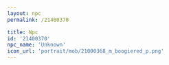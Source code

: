 ```yaml
---
layout: npc
permalink: /21400370

title: Npc
id: '21400370'
npc_name: 'Unknown'
icon_url: 'portrait/mob/21000368_m_boogiered_p.png'
---
```

